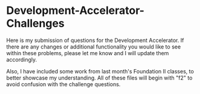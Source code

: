 # Development-Accelerator-Challenges

Here is my submission of questions for the Development Accelerator. If there are any changes or additional functionality you would like to see within these problems, please let me know and I will update them accordingly.

Also, I have included some work from last month's Foundation II classes, to better showcase my understanding. All of these files will begin with "f2" to avoid confusion with the challenge questions. 
